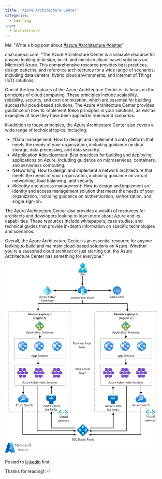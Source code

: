 ```yaml
---
title: "Azure Architecture Center"
categories:
  - Learning
tags:
  - Architecture
---
```


Me: "Write a blog post about [#azure #architecture #center](https://learn.microsoft.com/azure/architecture/)"

chat.openai.com:
"The Azure Architecture Center is a valuable resource for anyone looking to design, build, and maintain cloud-based solutions on Microsoft Azure. This comprehensive resource provides best practices, design patterns, and reference architectures for a wide range of scenarios, including data centers, hybrid cloud environments, and Internet of Things (IoT) solutions.

One of the key features of the Azure Architecture Center is its focus on the principles of cloud computing. These principles include scalability, reliability, security, and cost optimization, which are essential for building successful cloud-based solutions. The Azure Architecture Center provides guidance on how to implement these principles in your solutions, as well as examples of how they have been applied in real-world scenarios.

In addition to these principles, the Azure Architecture Center also covers a wide range of technical topics, including:
* #Data management: How to design and implement a data platform that meets the needs of your organization, including guidance on data storage, data processing, and data security.
* #Application #development: Best practices for building and deploying applications on Azure, including guidance on microservices, containers, and serverless computing.
* Networking: How to design and implement a network architecture that meets the needs of your organization, including guidance on virtual networking, load balancing, and security.
* #Identity and access management: How to design and implement an identity and access management solution that meets the needs of your organization, including guidance on authentication, authorization, and single sign-on.

The Azure Architecture Center also provides a wealth of resources for architects and developers looking to learn more about Azure and its capabilities. These resources include whitepapers, case studies, and technical guides that provide in-depth information on specific technologies and scenarios.

Overall, the Azure Architecture Center is an essential resource for anyone looking to build and maintain cloud-based solutions on Azure. Whether you're a seasoned cloud architect or just starting out, the Azure Architecture Center has something for everyone."

![img](../assets/images/2022-12-23-azure-architecture-center.jpeg)

Posted to [linkedin](https://www.linkedin.com/posts/pieterjmdebruin_azure-architecture-center-activity-7011279913584312321-bPf9) first.

Thanks for reading! :-)
